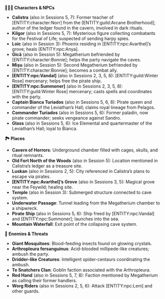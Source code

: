 <p><strong>🧑&zwj;🤝&zwj;🧑 Characters &amp; NPCs</strong></p>
<ul>
<li><strong>Calistra</strong> (also in Sessions 5, 7): Former teacher of [ENTITY:character:Norr] from the [ENTITY:guild:Arcane Brotherhood]; author of the ledger found in the cavern, involved in dark rituals.</li>
<li><strong>Kilgor</strong> (also in Sessions 5, 7): Mysterious figure collecting combatants for the Festival of Life; suspected of sending harpy spies.</li>
<li><strong>Loic</strong> (also in Session 3): Phoenix residing in [ENTITY:npc:Avarthel]&rsquo;s grove; heals [ENTITY:npc:Anya].</li>
<li><strong>Gică</strong> (also in Session 5): Megatherium befriended by [ENTITY:character:Bonnie]; helps the party navigate the caves.</li>
<li><strong>Mișu</strong> (also in Session 5): Second Megatherium befriended by [ENTITY:character:Bonnie]; becomes a combat ally.</li>
<li><strong>[ENTITY:npc:Vandal]</strong> (also in Sessions 2, 3, 5, 8): [ENTITY:guild:Winter Rose] mercenary; helps free the pirate ship.</li>
<li><strong>[ENTITY:npc:Summoner]</strong> (also in Sessions 2, 3, 5, 8): [ENTITY:guild:Winter Rose] mercenary; casts spells and coordinates with the party.</li>
<li><strong>Captain Bianca Turiados</strong> (also in Sessions 5, 6, 8): Pirate queen and commander of the Leviathan&rsquo;s Hall; claims royal lineage from Pelagos.</li>
<li><strong>Commander Turiados</strong> (also in Sessions 5, 6): Former paladin, now pirate commander; seeks vengeance against Sandro.</li>
<li><strong>Glass</strong> (also in Sessions 5, 6): Ice Elemental and quartermaster of the Leviathan&rsquo;s Hall; loyal to Bianca.</li>
</ul>
<p><strong>🏞️ Places</strong></p>
<ul>
<li><strong>Cavern of Horrors</strong>: Underground chamber filled with cages, skulls, and ritual remnants.</li>
<li><strong>Old Fort North of the Woods</strong> (also in Session 5): Location mentioned in Calistra&rsquo;s ledger as a treasure site.</li>
<li><strong>Luskan</strong> (also in Sessions 2, 5): City referenced in Calistra&rsquo;s plans to escape via pirates.</li>
<li><strong>[ENTITY:npc:Avarthel]&rsquo;s Grove</strong> (also in Sessions 3, 5): Magical grove near the Feywild; healing site.</li>
<li><strong>Temple</strong> (also in Session 3): Submerged structure connected to cave system.</li>
<li><strong>Underwater Passage</strong>: Tunnel leading from the Megatherium chamber to a shipwreck.</li>
<li><strong>Pirate Ship</strong> (also in Sessions 5, 6): Ship freed by [ENTITY:npc:Vandal] and [ENTITY:npc:Summoner]; launches into the sea.</li>
<li><strong>Mountain Waterfall</strong>: Exit point of the collapsing cave system.</li>
</ul>
<p><strong>🧟 Enemies &amp; Threats</strong></p>
<ul>
<li><strong>Giant Mosquitoes</strong>: Blood-feeding insects found on glowing crystals.</li>
<li><strong>Arthropleura fersanguinus</strong>: Acid-blooded millipede-like creatures; ambush the party.</li>
<li><strong>Dridder-like Creatures</strong>: Intelligent spider-centaurs coordinating the ambush.</li>
<li><strong>Te Snatchers Clan</strong>: Goblin faction associated with the Arthropleura.</li>
<li><strong>Red Hand</strong> (also in Sessions 5, 7, 8): Faction mentioned by Megatherium as calling their former handlers.</li>
<li><strong>Worg Riders</strong> (also in Sessions 2, 5, 6): Attack [ENTITY:npc:Lem] and other guards.</li>
</ul>
